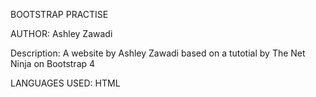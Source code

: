 BOOTSTRAP PRACTISE

AUTHOR:
Ashley Zawadi

Description: A website by Ashley Zawadi based on a tutotial by The Net Ninja on Bootstrap 4

LANGUAGES USED:
HTML
